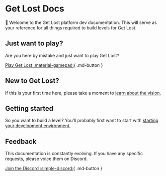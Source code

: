 # Get Lost Docs

👋 Welcome to the Get Lost platform dev documentation. This will serve as your reference for all things required to build levels for Get Lost.

## Just want to play?

Are you here by mistake and just want to play Get Lost?

[Play Get Lost :material-gamepad:](https://getlost.gg){ .md-button }

## New to Get Lost?

If this is your first time here, please take a moment to [learn about the vision.](about.md)

## Getting started

So you want to build a level? You'll probably first want to start with [starting your development environment.](reference/starting-dev-env.md)

## Feedback

This documentation is constantly evolving. If you have any specific requests, please voice them on Discord.

[Join the Discord :simple-discord:](https://discord.gg/v4AAezkSEu){ .md-button }
